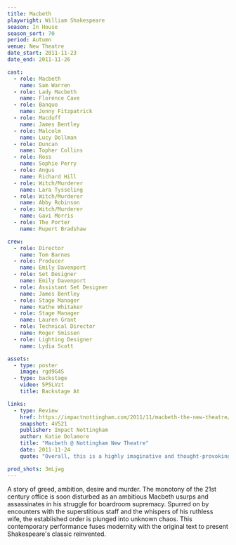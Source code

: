 ```yaml
---
title: Macbeth
playwright: William Shakespeare
season: In House
season_sort: 70
period: Autumn
venue: New Theatre
date_start: 2011-11-23
date_end: 2011-11-26

cast:
  - role: Macbeth
    name: Sam Warren
  - role: Lady Macbeth
    name: Florence Cave
  - role: Banquo
    name: Jonny Fitzpatrick
  - role: Macduff
    name: James Bentley
  - role: Malcolm
    name: Lucy Dollman
  - role: Duncan
    name: Topher Collins
  - role: Ross
    name: Sophie Perry
  - role: Angus
    name: Richard Hill
  - role: Witch/Murderer
    name: Lara Tysseling
  - role: Witch/Murderer
    name: Abby Robinson
  - role: Witch/Murderer
    name: Gavi Morris
  - role: The Porter
    name: Rupert Bradshaw

crew:
  - role: Director
    name: Tom Barnes
  - role: Producer
    name: Emily Davenport
  - role: Set Designer
    name: Emily Davenport
  - role: Assistant Set Designer
    name: James Bentley
  - role: Stage Manager
    name: Kathe Whitaker
  - role: Stage Manager
    name: Lauren Grant
  - role: Technical Director
    name: Roger Smissen
  - role: Lighting Designer
    name: Lydia Scott

assets:
  - type: poster
    image: rgd9G4S
  - type: backstage
    video: 5P5LVzt
    title: Backstage At

links:
  - type: Review
    href: https://impactnottingham.com/2011/11/macbeth-the-new-theatre/
    snapshot: 4V521
    publisher: Impact Nottingham
    author: Katie Dolamore
    title: "Macbeth @ Nottingham New Theatre"
    date: 2011-11-24
    quote: "Overall, this is a highly imaginative and thought-provoking performance that breathes new life into Shakespeare’s text whilst also retaining the timeless issues of power and fate. This is Shakespeare with an innovative twist, and definitely not one to be missed!"

prod_shots: 3mLjwg
---
```


A story of greed, ambition, desire and murder. The monotony of the 21st century office is soon disturbed as an ambitious Macbeth usurps and assassinates in his struggle for boardroom supremacy. Spurred on by encounters with the superstitious staff and the whispers of his ruthless wife, the established order is plunged into unknown chaos. This contemporary performance fuses modernity with the original text to present Shakespeare's classic reinvented.
